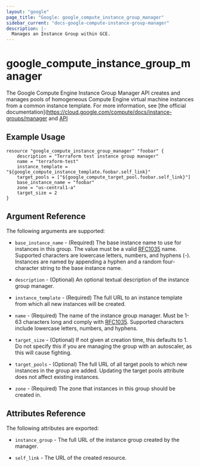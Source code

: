 ```yaml
---
layout: "google"
page_title: "Google: google_compute_instance_group_manager"
sidebar_current: "docs-google-compute-instance-group-manager"
description: |-
  Manages an Instance Group within GCE.
---
```


# google\_compute\_instance\_group\_manager

The Google Compute Engine Instance Group Manager API creates and manages pools
of homogeneous Compute Engine virtual machine instances from a common instance
template.  For more information, see [the official documentation](https://cloud.google.com/compute/docs/instance-groups/manager
and [API](https://cloud.google.com/compute/docs/instance-groups/manager/v1beta2/instanceGroupManagers)

## Example Usage

```
resource "google_compute_instance_group_manager" "foobar" {
	description = "Terraform test instance group manager"
	name = "terraform-test"
	instance_template = "${google_compute_instance_template.foobar.self_link}"
	target_pools = ["${google_compute_target_pool.foobar.self_link}"]
	base_instance_name = "foobar"
	zone = "us-central1-a"
	target_size = 2
}
```

## Argument Reference

The following arguments are supported:

* `base_instance_name` - (Required) The base instance name to use for
instances in this group. The value must be a valid [RFC1035](https://www.ietf.org/rfc/rfc1035.txt) name.
Supported characters are lowercase letters, numbers, and hyphens (-). Instances
are named by appending a hyphen and a random four-character string to the base
instance name.

* `description` - (Optional) An optional textual description of the instance
group manager.

* `instance_template` - (Required) The full URL to an instance template from
which all new instances will be created.

* `name` - (Required) The name of the instance group manager. Must be 1-63
characters long and comply with [RFC1035](https://www.ietf.org/rfc/rfc1035.txt).
Supported characters include lowercase letters, numbers, and hyphens.

* `target_size` - (Optional) If not given at creation time, this defaults to 1.  Do not specify this
  if you are managing the group with an autoscaler, as this will cause fighting.

* `target_pools` - (Optional) The full URL of all target pools to which new
instances in the group are added. Updating the target pools attribute does not
affect existing instances.

* `zone` - (Required) The zone that instances in this group should be created in.

## Attributes Reference

The following attributes are exported:

* `instance_group` - The full URL of the instance group created by the manager.

* `self_link` - The URL of the created resource.
